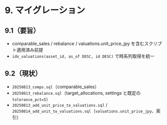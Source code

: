 # 9. マイグレーション

## 9.1（要旨）
- comparable_sales / rebalance / valuations.unit_price_jpy を含むスクリプト適用済み前提
- `idx_valuations(asset_id, as_of DESC, id DESC)` で時系列取得を統一

## 9.2（現状）
- `20250813_comps.sql`（comparable_sales）  
- `20250813_rebalance.sql`（target_allocations, settings と既定の `tolerance_pct=5`）  
- `20250813_add_unit_price_to_valuations.sql` / `20250814_add_unit_to_valuations.sql`（`valuations.unit_price_jpy`、索引）